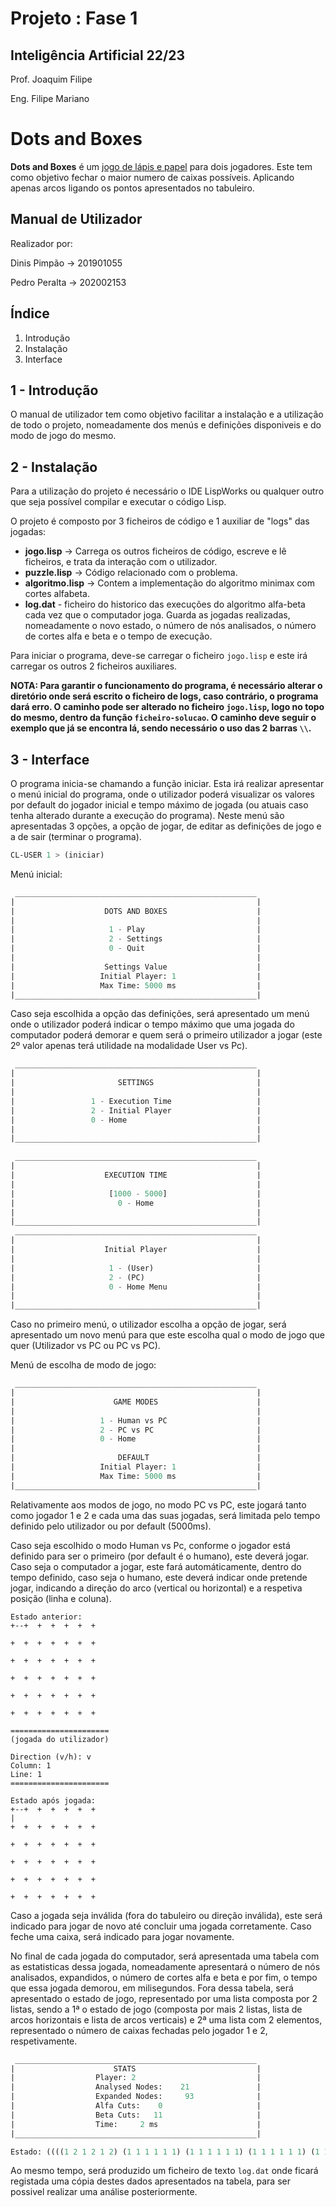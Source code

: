 # Projeto : Fase 1 
## Inteligência Artificial 22/23 
Prof. Joaquim Filipe 

Eng. Filipe Mariano 

# Dots and Boxes
**Dots and Boxes** é um [jogo de lápis e papel](https://en.wikipedia.org/wiki/Pencil_and_paper_game "jogo de lápis e papel") para dois jogadores. 
Este tem como objetivo fechar o maior numero de caixas possíveis. Aplicando apenas arcos ligando os pontos apresentados no tabuleiro.

## Manual de Utilizador
Realizador por: 

Dinis Pimpão -> 201901055 

Pedro Peralta -> 202002153

## Índice
 1. Introdução
 2. Instalação
 3. Interface



## 1 - Introdução
O manual de utilizador tem como objetivo facilitar a instalação e a utilização de todo o projeto, nomeadamente dos menús e definições disponiveis e do modo de jogo do mesmo.



## 2 - Instalação
Para a utilização do projeto é necessário o IDE LispWorks ou qualquer outro que seja possível compilar e executar o código Lisp.

O projeto é composto por 3 ficheiros de código e 1 auxiliar de "logs" das jogadas:

 - **jogo.lisp** ->  Carrega os outros ficheiros de código, escreve e lê ficheiros, e trata da interação com o utilizador. 
 - **puzzle.lisp** -> Código relacionado com o problema. 
 - **algoritmo.lisp** -> Contem a implementação do algoritmo minimax com cortes alfabeta.
 - **log.dat** - ficheiro do historico das execuções do algoritmo alfa-beta cada vez que o computador joga. Guarda as jogadas realizadas, nomeadamente o novo estado, o número de nós analisados, o número de cortes alfa e beta e o tempo de execução.

Para iniciar o programa, deve-se carregar o ficheiro `jogo.lisp` e este irá carregar os outros 2 ficheiros auxiliares.

**NOTA: Para garantir o funcionamento do programa, é necessário alterar o diretório onde será escrito o ficheiro de logs, caso contrário, o programa dará erro. O caminho pode ser alterado no ficheiro `jogo.lisp`, logo no topo do mesmo, dentro da função `ficheiro-solucao`. O caminho deve seguir o exemplo que já se encontra lá, sendo necessário o uso das 2 barras `\\`.**



## 3 - Interface
O programa inicia-se chamando a função iniciar. Esta irá realizar apresentar o menú inicial do programa, onde o utilizador poderá visualizar os valores por default do jogador inicial e tempo máximo de jogada (ou atuais caso tenha alterado durante a execução do programa). Neste menú são apresentadas 3 opções, a opção de jogar, de editar as definições de jogo e a de sair (terminar o programa).

```lisp
CL-USER 1 > (iniciar)
```

Menú inicial:
```lisp
 ______________________________________________________ 
|                                                      |
|                    DOTS AND BOXES                    |
|                                                      |
|                     1 - Play                         |
|                     2 - Settings                     |
|                     0 - Quit                         |
|                                                      |
|                    Settings Value                    |
|                   Initial Player: 1                  |
|                   Max Time: 5000 ms                  |
|______________________________________________________|
```

Caso seja escolhida a opção das definições, será apresentado um menú onde o utilizador poderá indicar o tempo máximo que uma jogada do computador poderá demorar e quem será o primeiro utilizador a jogar (este 2º valor apenas terá utilidade na modalidade User vs Pc).

```lisp
 ______________________________________________________ 
|                                                      |
|                       SETTINGS                       |
|                                                      |
|                 1 - Execution Time                   |
|                 2 - Initial Player                   |
|                 0 - Home                             |
|                                                      |
|______________________________________________________|

 ______________________________________________________ 
|                                                      |
|                    EXECUTION TIME                    |
|                                                      |
|                     [1000 - 5000]                    |
|                       0 - Home                       |
|                                                      |
|______________________________________________________|
 ______________________________________________________ 
|                                                      |
|                    Initial Player                    |
|                                                      |
|                     1 - (User)                       |
|                     2 - (PC)                         |
|                     0 - Home Menu                    |
|                                                      |
|______________________________________________________|

```

Caso no primeiro menú, o utilizador escolha a opção de jogar, será apresentado um novo menú para que este escolha qual o modo de jogo que quer (Utilizador vs PC ou PC vs PC).

Menú de escolha de modo de jogo:
```lisp
 ______________________________________________________ 
|                                                      |
|                      GAME MODES                      |
|                                                      |
|                   1 - Human vs PC                    |
|                   2 - PC vs PC                       |
|                   0 - Home                           |
|                                                      |
|                       DEFAULT                        |
|                   Initial Player: 1                  |
|                   Max Time: 5000 ms                  |
|______________________________________________________|
```

Relativamente aos modos de jogo, no modo PC vs PC, este jogará tanto como jogador 1 e 2 e cada uma das suas jogadas, será limitada pelo tempo definido pelo utilizador ou por default (5000ms).

Caso seja escolhido o modo Human vs Pc, conforme o jogador está definido para ser o primeiro (por default é o humano), este deverá jogar. Caso seja o computador a jogar, este fará automáticamente, dentro do tempo definido, caso seja o humano, este deverá indicar onde pretende jogar, indicando a direção do arco (vertical ou horizontal) e a respetiva posição (linha e coluna).

```
Estado anterior:
+--+  +  +  +  +  +
                     
+  +  +  +  +  +  +
                     
+  +  +  +  +  +  +
                     
+  +  +  +  +  +  +
                     
+  +  +  +  +  +  +
                     
+  +  +  +  +  +  +

======================
(jogada do utilizador)

Direction (v/h): v
Column: 1
Line: 1
======================

Estado após jogada:
+--+  +  +  +  +  +
|                    
+  +  +  +  +  +  +
                     
+  +  +  +  +  +  +
                     
+  +  +  +  +  +  +
                     
+  +  +  +  +  +  +
                     
+  +  +  +  +  +  +
```

Caso a jogada seja inválida (fora do tabuleiro ou direção inválida), este será indicado para jogar de novo até concluir uma jogada corretamente. Caso feche uma caixa, será indicado para jogar novamente.

No final de cada jogada do computador, será apresentada uma tabela com as estatisticas dessa jogada, nomeadamente apresentará o número de nós analisados, expandidos, o número de cortes alfa e beta e por fim, o tempo que essa jogada demorou, em milisegundos.
Fora dessa tabela, será apresentado o estado de jogo, representado por uma lista composta por 2 listas, sendo a 1ª o estado de jogo (composta por mais 2 listas, lista de arcos horizontais e lista de arcos verticais) e 2ª uma lista com 2 elementos, representado o número de caixas fechadas pelo jogador 1 e 2, respetivamente.

```lisp
 ______________________________________________________ 
|                      STATS                           |
|                  Player: 2                           |
|                  Analysed Nodes:    21               |
|                  Expanded Nodes:     93              |
|                  Alfa Cuts:    0                     |
|                  Beta Cuts:   11                     |
|                  Time:     2 ms                      |
|______________________________________________________|

Estado: ((((1 2 1 2 1 2) (1 1 1 1 1 1) (1 1 1 1 1 1) (1 1 1 1 1 1) (1 1 1 1 1 1) (1 1 1 1 1 1)) ((2 1 2 1 2) (1 1 1 1 1) (1 1 1 1 1) (1 1 1 1 1) (1 1 1 1 1) (1 1 1 1 1) (1 1 1 1 1))) (12 18))
```

Ao mesmo tempo, será produzido um ficheiro de texto `log.dat` onde ficará registada uma cópia destes dados apresentados na tabela, para ser possivel realizar uma análise posteriormente.